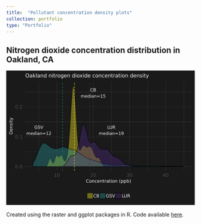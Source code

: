 ```yaml
---
title:  "Pollutant concentration density plots"
collection: portfolio
type: "Portfolio"
---
```

## Nitrogen dioxide concentration distribution in Oakland, CA
<img src='/images/densityplot2.png'>

Created using the raster and ggplot packages in R. Code available [here](https://github.com/vtinney/data_viz_examples/blob/master/Concentration%20density%20plots%20PM2.5%20and%20NO2.R).
